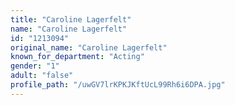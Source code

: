 ```yaml
---
title: "Caroline Lagerfelt"
name: "Caroline Lagerfelt"
id: "1213094"
original_name: "Caroline Lagerfelt"
known_for_department: "Acting"
gender: "1"
adult: "false"
profile_path: "/uwGV7lrKPKJKftUcL99Rh6i6DPA.jpg"
---
```

